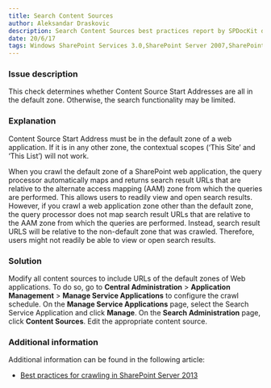 ```yaml
---
title: Search Content Sources
author: Aleksandar Draskovic
description: Search Content Sources best practices report by SPDocKit determines whether Content Source Start Addresses are all in the default zone.
date: 20/6/17
tags: Windows SharePoint Services 3.0,SharePoint Server 2007,SharePoint Foundation 2010,SharePoint Server 2010,SharePoint Foundation 2013,SharePoint Server 2013,SharePoint Server 2016
---
```

### Issue description

This check determines whether Content Source Start Addresses are all in the default zone. Otherwise, the search functionality may be limited.

### Explanation

Content Source Start Address must be in the default zone of a web application. If it is in any other zone, the contextual scopes (‘This Site’ and ‘This List’) will not work.

When you crawl the default zone of a SharePoint web application, the query processor automatically maps and returns search result URLs that are relative to the alternate access mapping (AAM) zone from which the queries are performed. This allows users to readily view and open search results. However, if you crawl a web application zone other than the default zone, the query processor does not map search result URLs that are relative to the AAM zone from which the queries are performed. Instead, search result URLS will be relative to the non-default zone that was crawled. Therefore, users might not readily be able to view or open search results.

### Solution

Modify all content sources to include URLs of the default zones of Web applications. To do so, go to __Central Administration__ > __Application Management__ > __Manage Service Applications__ to configure the crawl schedule. On the __Manage Service Applications__ page, select the Search Service Application and click __Manage__. On the __Search Administration__ page, click __Content Sources__. Edit the appropriate content source.

### Additional information

Additional information can be found in the following article:

* <a href="https://technet.microsoft.com/en-us/library/dn535606(v=office.15).aspx">Best practices for crawling in SharePoint Server 2013</a>